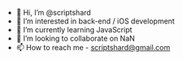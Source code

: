 - 👋 Hi, I’m @scriptshard
- 👀 I’m interested in back-end / iOS development
- 🌱 I’m currently learning JavaScript
- 💞️ I’m looking to collaborate on NaN
- 📫 How to reach me - scriptshard@gmail.com

<!---
scriptshard/scriptshard is a ✨ special ✨ repository because its `README.md` (this file) appears on your GitHub profile.
You can click the Preview link to take a look at your changes.
--->
